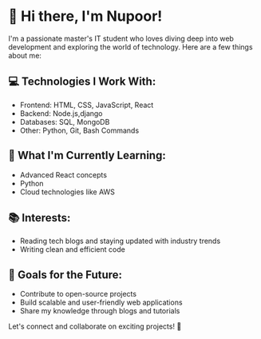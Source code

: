 
# 👋 Hi there, I'm Nupoor!

I'm a passionate master's IT student who loves diving deep into web development and exploring the world of technology. 
Here are a few things about me:

## 💻 Technologies I Work With:
- Frontend: HTML, CSS, JavaScript, React
- Backend: Node.js,django
- Databases: SQL, MongoDB
- Other: Python, Git, Bash Commands

## 🌱 What I'm Currently Learning:
- Advanced React concepts
- Python
- Cloud technologies like AWS

## 📚 Interests:
- Reading tech blogs and staying updated with industry trends
- Writing clean and efficient code

## 🚀 Goals for the Future:
- Contribute to open-source projects
- Build scalable and user-friendly web applications
- Share my knowledge through blogs and tutorials

Let's connect and collaborate on exciting projects! 🚀 

  


<!---
nupoorkedare2002/nupoorkedare2002 is a ✨ special ✨ repository because its `README.md` (this file) appears on your GitHub profile.
You can click the Preview link to take a look at your changes.
--->
